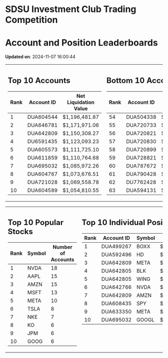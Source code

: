 # SDSU Investment Club Trading Competition 
 # Account and Position Leaderboards

**Updated on**: 2024-11-07 16:00:44

<table><tr><td valign="top">

## Top 10 Accounts
| Rank | Account ID | Net Liquidation Value |
|------|------------|-----------------------|
| 1 | DUA604544 | $1,196,481.87 |
| 2 | DUA646781 | $1,171,971.06 |
| 3 | DUA642809 | $1,150,308.27 |
| 4 | DU6591435 | $1,123,093.23 |
| 5 | DUA605573 | $1,111,725.10 |
| 6 | DUA611859 | $1,110,764.68 |
| 7 | DUA695032 | $1,085,972.26 |
| 8 | DUA604767 | $1,073,676.51 |
| 9 | DUA721028 | $1,069,558.78 |
| 10 | DUA604589 | $1,054,810.55 |

</td><td valign="top">

## Bottom 10 Accounts
| Rank | Account ID | Net Liquidation Value |
|------|------------|-----------------------|
| 54 | DUA504338 | $1,005,752.46 |
| 55 | DUA720733 | $1,005,602.31 |
| 56 | DUA720821 | $1,005,602.31 |
| 57 | DUA720830 | $1,005,602.31 |
| 58 | DUA720899 | $1,005,602.31 |
| 59 | DUA728821 | $1,005,243.70 |
| 60 | DUA787672 | $1,004,406.74 |
| 61 | DUA790428 | $1,004,406.74 |
| 62 | DU7762428 | $995,040.01 |
| 63 | DUA594131 | $982,324.54 |

</td></tr></table>

<table><tr><td valign="top">

## Top 10 Popular Stocks
| Rank | Symbol | Number of Accounts |
|------|--------|--------------------|
| 1 | NVDA | 18 |
| 2 | AAPL | 15 |
| 3 | AMZN | 15 |
| 4 | MSFT | 13 |
| 5 | META | 10 |
| 6 | TSLA | 8 |
| 7 | NKE | 7 |
| 8 | KO | 6 |
| 9 | JPM | 6 |
| 10 | GOOG | 6 |

</td><td valign="top">

## Top 10 Individual Positions
| Rank | Account ID | Symbol | Cost | Total Value |
|------|------------|--------|-----------|-------------|
| 1 | DUA499267 | BOXX | $599,207.78 | $599,207.78 |
| 2 | DUA592496 | HD | $218,226.53 | $218,226.53 |
| 3 | DUA642809 | META | $198,529.77 | $198,529.77 |
| 4 | DUA642805 | BLK | $198,481.01 | $198,481.01 |
| 5 | DUA642805 | WING | $198,339.03 | $198,339.03 |
| 6 | DUA642766 | NVDA | $195,171.67 | $195,171.67 |
| 7 | DUA642809 | AMZN | $184,214.68 | $184,214.68 |
| 8 | DUA608435 | SPY | $171,717.02 | $171,717.02 |
| 9 | DUA633350 | META | $170,706.66 | $170,706.66 |
| 10 | DUA695032 | GOOGL | $170,066.26 | $170,066.26 |

</td></tr></table>
